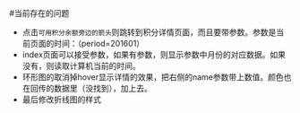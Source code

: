 #当前存在的问题

* 点击`可用积分余额旁边的箭头`则跳转到积分详情页面，而且要带参数。参数是当前页面的时间：（period=201601）
* index页面可以接受参数，如果有参数，则显示参数中月份的对应数据。如果没有，则读取计算机当前的时间。
* 环形图的取消掉hover显示详情的效果，把右侧的name参数带上数值。颜色也在回传的数据里（没找到），加上去。
* 最后修改折线图的样式